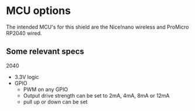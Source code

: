 # MCU options

The intended MCU's for this shield are the 
    Nice!nano wireless and ProMicro RP2040 wired.

## Some relevant specs

2040
- 3.3V logic
-   GPIO
    -   PWM on any GPIO
    -   Output drive strength can be set to 2mA, 4mA, 8mA or 12mA
    -   pull up or down can be set


